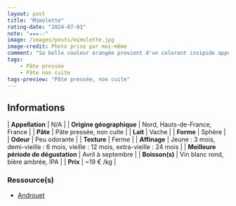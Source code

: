 ```yaml
---
layout: post
title: "Mimolette"
rating-date: "2024-07-01"
note: "★★★☆☆"
image: /images/posts/mimolette.jpg
image-credit: Photo prise par moi-même
comment: "Sa belle couleur orangée provient d'un colorant insipide appelé « annatto ». C'est un fromage complexe car son affinage va changer ses attributs. Son goût et sa texture vont donc évoluer : sa texture sera souple et sa saveur relativement légère (parfum de noisette) tandis qu'elle deviendra dure et plus parfumée avec le temps. C'est un très bon fromage pour l'apéritif ou en salade. Sa place peut également être sur un plateau !"
tags:
    - Pâte pressée
    - Pâte non cuite
tags-preview: "Pâte pressée, non cuite"
---
```


## Informations

| **Appellation** | N/A |
| **Origine géographique** | Nord, Hauts-de-France, France |
| **Pâte** | Pâte pressée, non cuite |
| **Lait** | Vache |
| **Forme** | Sphère |
| **Odeur** | Peu odorante |
| **Texture** | Ferme |
| **Affinage** | Jeune : 3 mois, demi-vieille : 6 mois, vieille : 12 mois, extra-vieille : 24 mois |
| **Meilleure période de dégustation** | Avril à septembre |
| **Boisson(s)** | Vin blanc rond, bière ambrée, IPA |
| **Prix** | ~19 € /kg |

### Ressource(s)
* [Androuet](https://androuet.com/Mimolette-144.html)